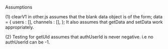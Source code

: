 Assumptions

(1)
clearV1 in other.js assumes that the blank data object is of the form;
data = {
  users : [],
  channels : [],
};
It also assumes that getData and setData work appropriately.

(2)
Testing for getUId assumes that authUserId is never negative. 
i.e no authUserId can be -1.